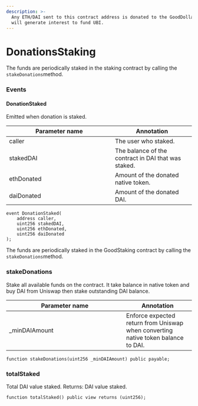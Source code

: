 ```yaml
---
description: >-
  Any ETH/DAI sent to this contract address is donated to the GoodDollar DAO and
  will generate interest to fund UBI.
---
```


# DonationsStaking

The funds are periodically staked in the staking contract by calling the `stakeDonations`method.

### Events

#### DonationStaked

Emitted when donation is staked.

<table><thead><tr><th width="271.38606540841545">Parameter name</th><th>Annotation</th></tr></thead><tbody><tr><td>caller</td><td>The user who staked.</td></tr><tr><td>stakedDAI</td><td>The balance of the contract in DAI that was staked.</td></tr><tr><td>ethDonated</td><td>Amount of the donated native token.</td></tr><tr><td>daiDonated</td><td>Amount of the donated DAI.</td></tr></tbody></table>

```
event DonationStaked(
    address caller,
    uint256 stakedDAI,
    uint256 ethDonated,
    uint256 daiDonated
);
```

The funds are periodically staked in the GoodStaking contract by calling the `stakeDonations`method.

### stakeDonations

Stake all available funds on the contract. It take balance in native token and buy DAI from Uniswap then stake outstanding DAI balance.

<table><thead><tr><th width="301.8711599216471">Parameter name</th><th>Annotation</th></tr></thead><tbody><tr><td>_minDAIAmount</td><td>Enforce expected return from Uniswap when converting native token balance to DAI.</td></tr></tbody></table>

```
function stakeDonations(uint256 _minDAIAmount) public payable;
```

### totalStaked

Total DAI value staked. Returns: DAI value staked.

```
function totalStaked() public view returns (uint256);
```
